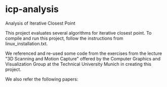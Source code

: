 # icp-analysis
Analysis of Iterative Closest Point

This project evaluates several algorithms for iterative closest point. To compile and run this project, follow the instructions from linux_installation.txt.

We referenced and re-used some code from the exercises from the lecture "3D Scanning and Motion Capture" offered by the Computer Graphics and Visualization Group at the Technical University Munich in creating this project.

We also refer the following papers:


